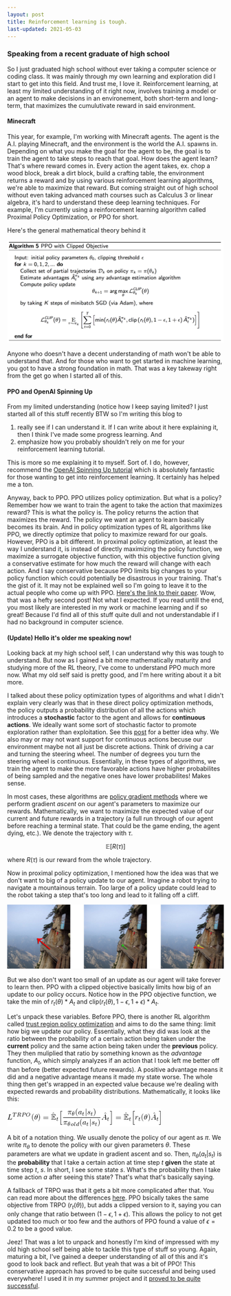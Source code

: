 ```yaml
---
layout: post
title: Reinforcement learning is tough.
last-updated: 2021-05-03
---
```

### Speaking from a recent graduate of high school

So I just graduated high school without ever taking a computer science or coding class. It was mainly through my own learning and exploration did I start to get into this field. And trust me, I love it. Reinforcement learning, at least my limited understanding of it right now, involves training a model or an agent to make decisions in an environement, both short-term and long-term, that maximizes the cumulutivate reward in said environment.

#### Minecraft

This year, for example, I'm working with Minecraft agents. The agent is the A.I. playing Minecraft, and the environment is the world the A.I. spawns in. Depending on what you make the goal for the agent to be, the goal is to train the agent to take steps to reach that goal. How does the agent learn? That's where reward comes in. Every action the agent takes, ex. chop a wood block, break a dirt block, build a crafting table, the environment returns a reward and by using various reinforcement learning algorithms, we're able to maximize that reward. But coming straight out of high school without even taking advanced math courses such as Calculus 3 or linear algebra, it's hard to understand these deep learning techniques. For example, I'm currently using a reinforcement learning algorithm called Proximal Policy Optimization, or PPO for short. 

Here's the general mathematical theory behind it

![](/assets/img/ppo.png)

Anyone who doesn't have a decent understanding of math won't be able to understand that. And for those who want to get started in machine learning, you got to have a strong foundation in math. That was a key takeway right from the get go when I started all of this. 

#### PPO and OpenAI Spinning Up

From my limited understanding (notice how I keep saying limited? I just started all of this stuff recently BTW so I'm writing this blog to

1. really see if I can understand it. If I can write about it here explaining it, then I think 	I've made some progress learning. And
2. emphasize how you probably shouldn't rely on me for your reinforcement learning tutorial. 
  
This is more so me explaining it to myself. Sort of. I do, however, recommend the [OpenAI Spinning Up tutorial](https://spinningup.openai.com/en/latest/user/introduction.html) which is absolutely fantastic for those wanting to get into reinforcement learning. It certainly has helped me a ton.

Anyway, back to PPO. PPO utilizes policy optimization. But what is a policy? Remember how we want to train the agent to take the action that maximizes reward? This is what the policy is. The policy returns the action that maximizes the reward. The policy we want an agent to learn basically becomes its brain. And in policy optimization types of RL algorithms like PPO, we directly optimize that policy to maximize reward for our goals. However, PPO is a bit different. In proximal policy optimization, at least the way I understand it, is instead of directly maximizing the policy function, we maximize a surrogate objective function, with this objective function giving a conservative estimate for how much the reward will change with each action. And I say conservative because PPO limits big changes to your policy function which could potentially be disastrous in your training. That's the gist of it. It may not be explained well so I'm going to leave it to the actual people who come up with PPO. [Here's the link to their paper](https://arxiv.org/abs/1707.06347). Wow, that was a hefty second post! Not what I expected. If you read untill the end, you most likely are interested in my work or machine learning and if so great! Because I'd find all of this stuff quite dull and not understandable if I had no background in computer science.

#### (Update) Hello it's older me speaking now! 

Looking back at my high school self, I can understand why this was tough to understand. But now as I gained a bit more mathematically maturity and studying more of the RL theory, I've come to understand PPO much more now. What my old self said is pretty good, and I'm here writing about it a bit more. 

I talked about these policy optimization types of algorithms and what I didn't explain very clearly was that in these direct policy optimization methods, the policy outputs a probability distribution of all the actions which introduces a **stochastic** factor to the agent and allows for **continuous actions**. We ideally want some sort of stochastic factor to promote exploration rather than exploitation. See this [post](https://towardsdatascience.com/intuition-exploration-vs-exploitation-c645a1d37c7a) for a better idea why. We also may or may not want support for continuous actions becuse our environment maybe not all just be discrete actions. Think of driving a car and turning the steering wheel. The number of degrees you turn the steering wheel is continuous. Essentially, in these types of algorithms, we train the agent to make the more favorable actions have higher probabilites of being sampled and the negative ones have lower probabilites! Makes sense.

In most cases, these algorithms are [policy gradient methods](https://lilianweng.github.io/lil-log/2018/04/08/policy-gradient-algorithms.html) where we perform gradient *ascent* on our agent's parameters to maximize our rewards. Mathematically, we want to maximize the expected value of our current and future rewards in a trajectory (a full run through of our agent before reaching a terminal state. That could be the game ending, the agent dying, etc.). We denote the trajectory with $\tau$.

$$\mathbb{E}[R(\tau)]$$

where $R(\tau)$ is our reward from the whole trajectory. 

Now in proximal policy optimization, I mentioned how the idea was that we don't want to big of a policy update to our agent. Imagine a robot trying to navigate a mountainous terrain. Too large of a policy update could lead to the robot taking a step that's too long and lead to it falling off a cliff. 

![](/assets/img/sample_ppo.jpeg)

But we also don't want too small of an update as our agent will take forever to learn then. PPO with a clipped objective basically limits how big of an update to our policy occurs. Notice how in the PPO objective function, we take the min of $r_t(\theta) * A_t$ and clip($r_t(\theta), 1 - \epsilon, 1 + \epsilon) * A_t$.

Let's unpack these variables. Before PPO, there is another RL algorithm called [trust region policy optimization](https://arxiv.org/abs/1502.05477) and aims to do the same thing: limit how big we update our policy. Essentially, what they did was look at the ratio between the probability of a certain action being taken under the **current** policy and the same action being taken under the **previous** policy. They then muliplied that ratio by something known as the *advantage* function, $A_t$, which simply analyzes if an action that I took left me better off than before (better expected future rewards). A positive advantage means it did and a negative advantage means it made my state worse. The whole thing then get's wrapped in an expected value because we're dealing with expected rewards and probability distributions. Mathematically, it looks like this:

![](/assets/img/trpo.png)

A bit of a notation thing. We usually denote the policy of our agent as $\pi$. We write $\pi_{\theta}$ to denote the policy with our given parameters $\theta$. These parameters are what we update in gradient ascent and so. Then, $\pi_{\theta}(a_t \vert s_t)$ is the **probability** that I take a certain action at time step $t$ **given** the state at time step $t$, $s$. In short, I see some state $s$. What's the probability then I take some action $a$ after seeing this state? That's what that's basically saying.

A fallback of TRPO was that it gets a bit more complicated after that. You can read more about the differences [here](https://theaisummer.com/TRPO_PPO/). PPO bsically takes the same objective from TRPO ($r_t(\theta)$), but adds a clipped version to it, saying you can only change that ratio between $(1 - \epsilon, 1 + \epsilon)$. This allows the policy to not get updated too much or too few and the authors of PPO found a value of $\epsilon = 0.2$ to be a good value. 

Jeez! That was a lot to unpack and honestly I'm kind of impressed with my old high school self being able to tackle this type of stuff so young. Again, maturing a bit, I've gained a deeper understanding of all of this and it's good to look back and reflect. But yeah that was a bit of PPO! This conservative approach has proved to be quite successful and being used everywhere! I used it in my summer project and it [proved to be quite successful](/projects/MineRL/).
 
